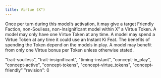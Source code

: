 ```yaml
---
title: Virtue (X")
---
```

Once per turn during this model’s activation, it may give a target Friendly Faction, non-Soulless, non-Insignificant model within X” a Virtue Token.
A model may only have one Virtue Token at any time.
A model may spend a Virtue Token at any time it could use an Instant Ki Feat.
The benefits of spending the Token depend on the models in play.
A model may benefit from only one Virtue bonus per Token unless otherwise stated.

"trait-soulless", "trait-insignificant", "timing-instant", "concept-in_play", "concept-active", "concept-tokens", "concept-virtue_tokens", "concept-friendly"
"revision": 0